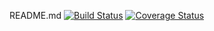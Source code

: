 README.md
[![Build Status](https://app.travis-ci.com/zl3952/swe1-app.svg?branch=master)](https://app.travis-ci.com/zl3952/swe1-app)
[![Coverage Status](https://coveralls.io/repos/github/zl3952/swe1-app/badge.svg?branch=master)](https://coveralls.io/github/zl3952/swe1-app?branch=master)